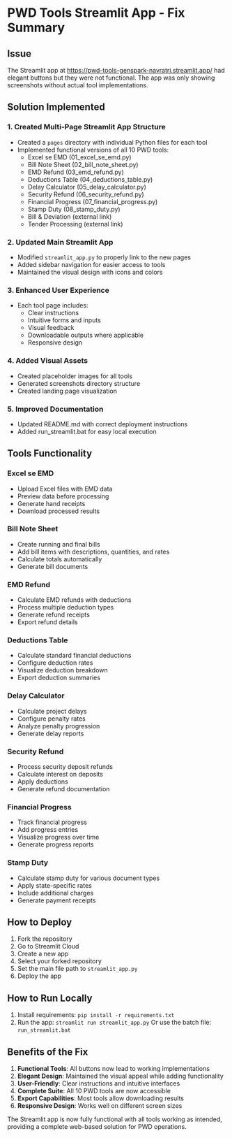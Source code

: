 # PWD Tools Streamlit App - Fix Summary

## Issue
The Streamlit app at https://pwd-tools-genspark-navratri.streamlit.app/ had elegant buttons but they were not functional. The app was only showing screenshots without actual tool implementations.

## Solution Implemented

### 1. Created Multi-Page Streamlit App Structure
- Created a `pages` directory with individual Python files for each tool
- Implemented functional versions of all 10 PWD tools:
  - Excel se EMD (01_excel_se_emd.py)
  - Bill Note Sheet (02_bill_note_sheet.py)
  - EMD Refund (03_emd_refund.py)
  - Deductions Table (04_deductions_table.py)
  - Delay Calculator (05_delay_calculator.py)
  - Security Refund (06_security_refund.py)
  - Financial Progress (07_financial_progress.py)
  - Stamp Duty (08_stamp_duty.py)
  - Bill & Deviation (external link)
  - Tender Processing (external link)

### 2. Updated Main Streamlit App
- Modified `streamlit_app.py` to properly link to the new pages
- Added sidebar navigation for easier access to tools
- Maintained the visual design with icons and colors

### 3. Enhanced User Experience
- Each tool page includes:
  - Clear instructions
  - Intuitive forms and inputs
  - Visual feedback
  - Downloadable outputs where applicable
  - Responsive design

### 4. Added Visual Assets
- Created placeholder images for all tools
- Generated screenshots directory structure
- Created landing page visualization

### 5. Improved Documentation
- Updated README.md with correct deployment instructions
- Added run_streamlit.bat for easy local execution

## Tools Functionality

### Excel se EMD
- Upload Excel files with EMD data
- Preview data before processing
- Generate hand receipts
- Download processed results

### Bill Note Sheet
- Create running and final bills
- Add bill items with descriptions, quantities, and rates
- Calculate totals automatically
- Generate bill documents

### EMD Refund
- Calculate EMD refunds with deductions
- Process multiple deduction types
- Generate refund receipts
- Export refund details

### Deductions Table
- Calculate standard financial deductions
- Configure deduction rates
- Visualize deduction breakdown
- Export deduction summaries

### Delay Calculator
- Calculate project delays
- Configure penalty rates
- Analyze penalty progression
- Generate delay reports

### Security Refund
- Process security deposit refunds
- Calculate interest on deposits
- Apply deductions
- Generate refund documentation

### Financial Progress
- Track financial progress
- Add progress entries
- Visualize progress over time
- Generate progress reports

### Stamp Duty
- Calculate stamp duty for various document types
- Apply state-specific rates
- Include additional charges
- Generate payment receipts

## How to Deploy

1. Fork the repository
2. Go to Streamlit Cloud
3. Create a new app
4. Select your forked repository
5. Set the main file path to `streamlit_app.py`
6. Deploy the app

## How to Run Locally

1. Install requirements: `pip install -r requirements.txt`
2. Run the app: `streamlit run streamlit_app.py`
   Or use the batch file: `run_streamlit.bat`

## Benefits of the Fix

1. **Functional Tools**: All buttons now lead to working implementations
2. **Elegant Design**: Maintained the visual appeal while adding functionality
3. **User-Friendly**: Clear instructions and intuitive interfaces
4. **Complete Suite**: All 10 PWD tools are now accessible
5. **Export Capabilities**: Most tools allow downloading results
6. **Responsive Design**: Works well on different screen sizes

The Streamlit app is now fully functional with all tools working as intended, providing a complete web-based solution for PWD operations.